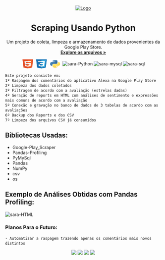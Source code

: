 <!-- PROJECT LOGO -->
<br />
<div align="center">
  <a href="https://github.com/saractavares/scraping-python-google-play-scraper">
    <img src="https://github.com/saractavares/scraping-python-google-play-scraper/blob/main/readme/logo-scrap.png?raw=true" alt="Logo" width="150" height="150">
  </a>

  <h1 align="center">Scraping Usando Python</h1>

  <p align="center">
    Um projeto de coleta, limpeza e armazenamento de dados provenientes da Google Play Store.
    <br />
    <a href="https://github.com/saractavares/scraping-python-google-play-scraper"><strong>Explore os arquivos »</strong></a>
    <div style="display: inline_block">
     <img align="center" alt="sara-HTML" height="30" width="40" src="https://raw.githubusercontent.com/devicons/devicon/master/icons/html5/html5-original.svg">
     <img align="center" alt="sara-CSS" height="30" width="40" src="https://raw.githubusercontent.com/devicons/devicon/master/icons/css3/css3-original.svg">
     <img align="center" alt="sara-Python" height="30" width="40" src="https://raw.githubusercontent.com/devicons/devicon/master/icons/python/python-original.svg">
     <img align="center" alt="sara-Python" height="30" width="40" src="https://jupyter.org/assets/main-logo.svg">
     <img align="center" alt="sara-mysql" height="30" width="30" src="https://labs.mysql.com/common/logos/mysql-logo.svg?v2">
     <img align="center" alt="sara-sql" height="30" width="30" src="https://upload.wikimedia.org/wikipedia/commons/thumb/8/87/Sql_data_base_with_logo.png/800px-Sql_data_base_with_logo.png">
    </div>
  </p>
</div>



```
Este projeto consiste em:
1º Raspagem dos comentários do aplicativo Alexa na Google Play Store
2º Limpeza dos dados coletados
3º Filtragem de acordo com a avaliação (estrelas dadas)
4º Geração de reports em HTML com análises de sentimento e expressões mais comuns de acordo com a avaliação 
5º Conexão e gravação no banco de dados de 3 tabelas de acordo com as avaliações
6º Backup dos Reports e dos CSV
7º Limpeza dos arquivos CSV já consumidos
```

## Bibliotecas Usadas:

- Google-Play_Scraper
- Pandas-Profiling
- PyMySql
- Pandas
- NumPy
- csv
- os

## Exemplo de Análises Obtidas com Pandas Profiling:
<div style="display: inline_block">
     <img align="center" alt="sara-HTML" src="https://github.com/saractavares/scraping-python-google-play-scraper/blob/main/readme/aval_positivas.png?raw=true">
</div>

### Planos Para o Futuro:
```
- Automatizar a raspagem trazendo apenas os comentários mais novos distintos
```
<div align=center> 
  <a href="https://instagram.com/dadososfatos/" target="_blank"><img src="https://img.shields.io/badge/-Instagram-%23E4405F?style=for-the-badge&logo=instagram&logoColor=white" target="_blank"></a>
  <a href = "mailto: sara27082011@gmail.com"><img src="https://img.shields.io/badge/-Gmail-%23333?style=for-the-badge&logo=gmail&logoColor=white" target="_blank"></a>
  <a href="https://www.linkedin.com/in/saractavares" target="_blank"><img src="https://img.shields.io/badge/-LinkedIn-%230077B5?style=for-the-badge&logo=linkedin&logoColor=white" target="_blank"></a>
  <a href="https://saractavares.github.io/" target="_blank"><img src="https://img.shields.io/badge/-Portifolio-%d31717?style=for-the-badge&logo=portifolio&logoColor=<d31717>" target="_blank"></a>
</div>

